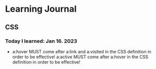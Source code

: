 # Learning Journal 

## CSS

### Today I learned: Jan 16. 2023

- a:hover MUST come after a:link and a:visited in the CSS definition in order to be effective! a:active MUST come after a:hover in the CSS definition in order to be effective!
